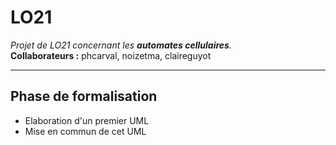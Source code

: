 # LO21
 
_Projet de LO21 concernant les **automates cellulaires**._  
**Collaborateurs :** phcarval, noizetma, claireguyot

***

## Phase de formalisation
- Elaboration d'un premier UML
- Mise en commun de cet UML

